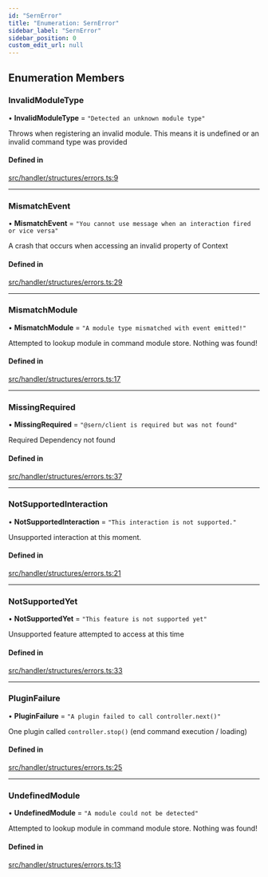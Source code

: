 ```yaml
---
id: "SernError"
title: "Enumeration: SernError"
sidebar_label: "SernError"
sidebar_position: 0
custom_edit_url: null
---
```


## Enumeration Members

### InvalidModuleType

• **InvalidModuleType** = ``"Detected an unknown module type"``

Throws when registering an invalid module.
This means it is undefined or an invalid command type was provided

#### Defined in

[src/handler/structures/errors.ts:9](https://github.com/sern-handler/handler/blob/b641472/src/handler/structures/errors.ts#L9)

___

### MismatchEvent

• **MismatchEvent** = ``"You cannot use message when an interaction fired or vice versa"``

A crash that occurs when accessing an invalid property of Context

#### Defined in

[src/handler/structures/errors.ts:29](https://github.com/sern-handler/handler/blob/b641472/src/handler/structures/errors.ts#L29)

___

### MismatchModule

• **MismatchModule** = ``"A module type mismatched with event emitted!"``

Attempted to lookup module in command module store. Nothing was found!

#### Defined in

[src/handler/structures/errors.ts:17](https://github.com/sern-handler/handler/blob/b641472/src/handler/structures/errors.ts#L17)

___

### MissingRequired

• **MissingRequired** = ``"@sern/client is required but was not found"``

Required Dependency not found

#### Defined in

[src/handler/structures/errors.ts:37](https://github.com/sern-handler/handler/blob/b641472/src/handler/structures/errors.ts#L37)

___

### NotSupportedInteraction

• **NotSupportedInteraction** = ``"This interaction is not supported."``

Unsupported interaction at this moment.

#### Defined in

[src/handler/structures/errors.ts:21](https://github.com/sern-handler/handler/blob/b641472/src/handler/structures/errors.ts#L21)

___

### NotSupportedYet

• **NotSupportedYet** = ``"This feature is not supported yet"``

Unsupported feature attempted to access at this time

#### Defined in

[src/handler/structures/errors.ts:33](https://github.com/sern-handler/handler/blob/b641472/src/handler/structures/errors.ts#L33)

___

### PluginFailure

• **PluginFailure** = ``"A plugin failed to call controller.next()"``

One plugin called `controller.stop()` (end command execution / loading)

#### Defined in

[src/handler/structures/errors.ts:25](https://github.com/sern-handler/handler/blob/b641472/src/handler/structures/errors.ts#L25)

___

### UndefinedModule

• **UndefinedModule** = ``"A module could not be detected"``

Attempted to lookup module in command module store. Nothing was found!

#### Defined in

[src/handler/structures/errors.ts:13](https://github.com/sern-handler/handler/blob/b641472/src/handler/structures/errors.ts#L13)
